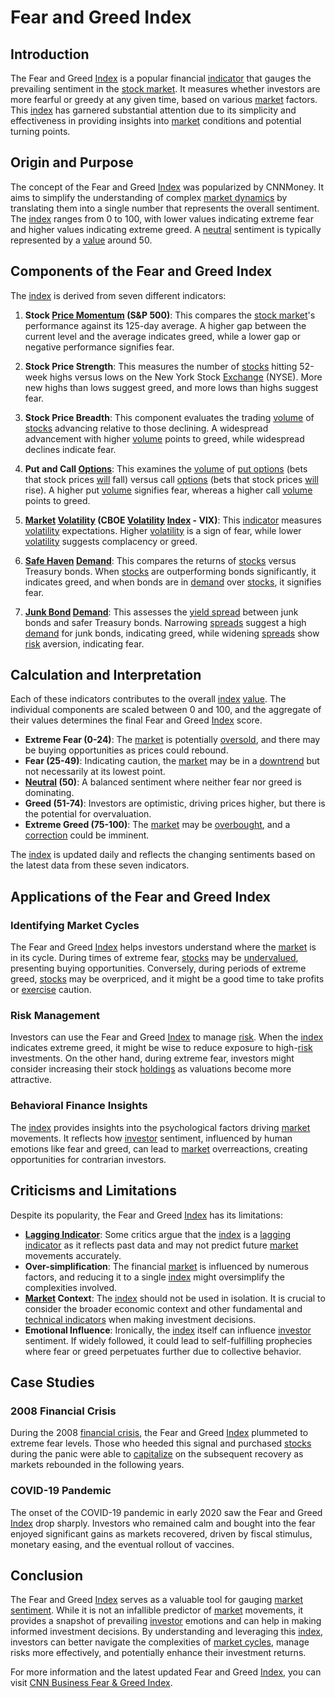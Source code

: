 # Fear and Greed Index

## Introduction

The Fear and Greed [Index](../i/index.md) is a popular financial [indicator](../i/indicator.md) that gauges the prevailing sentiment in the [stock market](../s/stock_market.md). It measures whether investors are more fearful or greedy at any given time, based on various [market](../m/market.md) factors. This [index](../i/index.md) has garnered substantial attention due to its simplicity and effectiveness in providing insights into [market](../m/market.md) conditions and potential turning points.

## Origin and Purpose

The concept of the Fear and Greed [Index](../i/index.md) was popularized by CNNMoney. It aims to simplify the understanding of complex [market dynamics](../m/market_dynamics.md) by translating them into a single number that represents the overall sentiment. The [index](../i/index.md) ranges from 0 to 100, with lower values indicating extreme fear and higher values indicating extreme greed. A [neutral](../n/neutral.md) sentiment is typically represented by a [value](../v/value.md) around 50.

## Components of the Fear and Greed Index

The [index](../i/index.md) is derived from seven different indicators:

1. **Stock [Price Momentum](../p/price_momentum.md) (S&P 500)**: This compares the [stock market](../s/stock_market.md)'s performance against its 125-day average. A higher gap between the current level and the average indicates greed, while a lower gap or negative performance signifies fear.

2. **Stock Price Strength**: This measures the number of [stocks](../s/stock.md) hitting 52-week highs versus lows on the New York Stock [Exchange](../e/exchange.md) (NYSE). More new highs than lows suggest greed, and more lows than highs suggest fear.

3. **Stock Price Breadth**: This component evaluates the trading [volume](../v/volume.md) of [stocks](../s/stock.md) advancing relative to those declining. A widespread advancement with higher [volume](../v/volume.md) points to greed, while widespread declines indicate fear.

4. **Put and Call [Options](../o/options.md)**: This examines the [volume](../v/volume.md) of [put options](../p/put_options.md) (bets that stock prices [will](../w/will.md) fall) versus call [options](../o/options.md) (bets that stock prices [will](../w/will.md) rise). A higher put [volume](../v/volume.md) signifies fear, whereas a higher call [volume](../v/volume.md) points to greed.

5. **[Market](../m/market.md) [Volatility](../v/volatility.md) (CBOE [Volatility](../v/volatility.md) [Index](../i/index.md) - VIX)**: This [indicator](../i/indicator.md) measures [volatility](../v/volatility.md) expectations. Higher [volatility](../v/volatility.md) is a sign of fear, while lower [volatility](../v/volatility.md) suggests complacency or greed.

6. **[Safe Haven](../s/safe_haven.md) [Demand](../d/demand.md)**: This compares the returns of [stocks](../s/stock.md) versus Treasury bonds. When [stocks](../s/stock.md) are outperforming bonds significantly, it indicates greed, and when bonds are in [demand](../d/demand.md) over [stocks](../s/stock.md), it signifies fear.

7. **[Junk Bond](../j/junk_bond.md) [Demand](../d/demand.md)**: This assesses the [yield spread](../y/yield_spread.md) between junk bonds and safer Treasury bonds. Narrowing [spreads](../s/spreads.md) suggest a high [demand](../d/demand.md) for junk bonds, indicating greed, while widening [spreads](../s/spreads.md) show [risk](../r/risk.md) aversion, indicating fear.

## Calculation and Interpretation

Each of these indicators contributes to the overall [index](../i/index.md) [value](../v/value.md). The individual components are scaled between 0 and 100, and the aggregate of their values determines the final Fear and Greed [Index](../i/index.md) score.

- **Extreme Fear (0-24)**: The [market](../m/market.md) is potentially [oversold](../o/oversold.md), and there may be buying opportunities as prices could rebound.
- **Fear (25-49)**: Indicating caution, the [market](../m/market.md) may be in a [downtrend](../d/downtrend.md) but not necessarily at its lowest point.
- **[Neutral](../n/neutral.md) (50)**: A balanced sentiment where neither fear nor greed is dominating.
- **Greed (51-74)**: Investors are optimistic, driving prices higher, but there is the potential for overvaluation.
- **Extreme Greed (75-100)**: The [market](../m/market.md) may be [overbought](../o/overbought.md), and a [correction](../c/correction.md) could be imminent.

The [index](../i/index.md) is updated daily and reflects the changing sentiments based on the latest data from these seven indicators.

## Applications of the Fear and Greed Index

### Identifying Market Cycles

The Fear and Greed [Index](../i/index.md) helps investors understand where the [market](../m/market.md) is in its cycle. During times of extreme fear, [stocks](../s/stock.md) may be [undervalued](../u/undervalued.md), presenting buying opportunities. Conversely, during periods of extreme greed, [stocks](../s/stock.md) may be overpriced, and it might be a good time to take profits or [exercise](../e/exercise.md) caution.

### Risk Management

Investors can use the Fear and Greed [Index](../i/index.md) to manage [risk](../r/risk.md). When the [index](../i/index.md) indicates extreme greed, it might be wise to reduce exposure to high-[risk](../r/risk.md) investments. On the other hand, during extreme fear, investors might consider increasing their stock [holdings](../h/holdings.md) as valuations become more attractive.

### Behavioral Finance Insights

The [index](../i/index.md) provides insights into the psychological factors driving [market](../m/market.md) movements. It reflects how [investor](../i/investor.md) sentiment, influenced by human emotions like fear and greed, can lead to [market](../m/market.md) overreactions, creating opportunities for contrarian investors.

## Criticisms and Limitations

Despite its popularity, the Fear and Greed [Index](../i/index.md) has its limitations:

- **[Lagging Indicator](../l/lagging_indicator.md)**: Some critics argue that the [index](../i/index.md) is a [lagging indicator](../l/lagging_indicator.md) as it reflects past data and may not predict future [market](../m/market.md) movements accurately.
- **Over-simplification**: The financial [market](../m/market.md) is influenced by numerous factors, and reducing it to a single [index](../i/index.md) might oversimplify the complexities involved.
- **[Market](../m/market.md) Context**: The [index](../i/index.md) should not be used in isolation. It is crucial to consider the broader economic context and other fundamental and [technical indicators](../t/technical_indicators.md) when making investment decisions.
- **Emotional Influence**: Ironically, the [index](../i/index.md) itself can influence [investor](../i/investor.md) sentiment. If widely followed, it could lead to self-fulfilling prophecies where fear or greed perpetuates further due to collective behavior.

## Case Studies

### 2008 Financial Crisis

During the 2008 [financial crisis](../f/financial_crisis.md), the Fear and Greed [Index](../i/index.md) plummeted to extreme fear levels. Those who heeded this signal and purchased [stocks](../s/stock.md) during the panic were able to [capitalize](../c/capitalize.md) on the subsequent recovery as markets rebounded in the following years.

### COVID-19 Pandemic

The onset of the COVID-19 pandemic in early 2020 saw the Fear and Greed [Index](../i/index.md) drop sharply. Investors who remained calm and bought into the fear enjoyed significant gains as markets recovered, driven by fiscal stimulus, monetary easing, and the eventual rollout of vaccines.

## Conclusion

The Fear and Greed [Index](../i/index.md) serves as a valuable tool for gauging [market sentiment](../m/market_sentiment.md). While it is not an infallible predictor of [market](../m/market.md) movements, it provides a snapshot of prevailing [investor](../i/investor.md) emotions and can help in making informed investment decisions. By understanding and leveraging this [index](../i/index.md), investors can better navigate the complexities of [market cycles](../m/market_cycles.md), manage risks more effectively, and potentially enhance their investment returns.

For more information and the latest updated Fear and Greed [Index](../i/index.md), you can visit [CNN Business Fear & Greed Index](https://money.cnn.com/data/fear-and-greed/).
